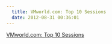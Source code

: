 ```yaml
---
  title: VMworld.com: Top 10 Sessions
  date: 2012-08-31 00:36:01
---
```


[VMworld.com: Top 10 Sessions](http://www.vmworld.com/community/conference/us/learn/top10)
